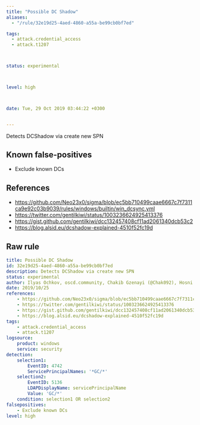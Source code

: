 ```yaml
---
title: "Possible DC Shadow"
aliases:
  - "/rule/32e19d25-4aed-4860-a55a-be99cb0bf7ed"

tags:
  - attack.credential_access
  - attack.t1207



status: experimental



level: high



date: Tue, 29 Oct 2019 03:44:22 +0300


---
```


Detects DCShadow via create new SPN

<!--more-->


## Known false-positives

* Exclude known DCs



## References

* https://github.com/Neo23x0/sigma/blob/ec5bb710499caae6667c7f7311ca9e92c03b9039/rules/windows/builtin/win_dcsync.yml
* https://twitter.com/gentilkiwi/status/1003236624925413376
* https://gist.github.com/gentilkiwi/dcc132457408cf11ad2061340dcb53c2
* https://blog.alsid.eu/dcshadow-explained-4510f52fc19d


## Raw rule
```yaml
title: Possible DC Shadow
id: 32e19d25-4aed-4860-a55a-be99cb0bf7ed
description: Detects DCShadow via create new SPN
status: experimental
author: Ilyas Ochkov, oscd.community, Chakib Gzenayi (@Chak092), Hosni Mribah
date: 2019/10/25
references:
    - https://github.com/Neo23x0/sigma/blob/ec5bb710499caae6667c7f7311ca9e92c03b9039/rules/windows/builtin/win_dcsync.yml
    - https://twitter.com/gentilkiwi/status/1003236624925413376
    - https://gist.github.com/gentilkiwi/dcc132457408cf11ad2061340dcb53c2
    - https://blog.alsid.eu/dcshadow-explained-4510f52fc19d
tags:
    - attack.credential_access
    - attack.t1207
logsource:
    product: windows
    service: security
detection:
    selection1:
        EventID: 4742
        ServicePrincipalNames: '*GC/*'
    selection2:
        EventID: 5136
        LDAPDisplayName: servicePrincipalName
        Value: 'GC/*'
    condition: selection1 OR selection2
falsepositives:
    - Exclude known DCs
level: high

```
